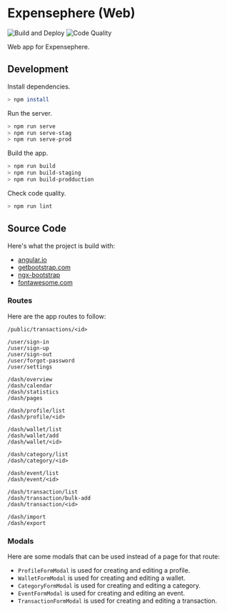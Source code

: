 # Expensephere (Web)

![Build and Deploy](https://github.com/AmirSavand/expensephere-web/workflows/Build%20and%20Deploy/badge.svg?branch=production)
![Code Quality](https://github.com/AmirSavand/expensephere-web/workflows/Code%20Quality/badge.svg)

Web app for Expensephere.

## Development

Install dependencies.

```bash
> npm install
```

Run the server.

```bash
> npm run serve
> npm run serve-stag
> npm run serve-prod
```

Build the app.

```bash
> npm run build
> npm run build-staging
> npm run build-prodduction
```

Check code quality.

```bash
> npm run lint
```

## Source Code

Here's what the project is build with:

- [angular.io](https://angular.io/)
- [getbootstrap.com](https://getbootstrap.com/)
- [ngx-bootstrap](https://valor-software.com/ngx-bootstrap)
- [fontawesome.com](https://fontawesome.com/)

### Routes

Here are the app routes to follow:

```
/public/transactions/<id>

/user/sign-in
/user/sign-up
/user/sign-out
/user/forgot-password
/user/settings

/dash/overview
/dash/calendar
/dash/statistics
/dash/pages

/dash/profile/list
/dash/profile/<id>

/dash/wallet/list
/dash/wallet/add
/dash/wallet/<id>

/dash/category/list
/dash/category/<id>

/dash/event/list
/dash/event/<id>

/dash/transaction/list
/dash/transaction/bulk-add
/dash/transaction/<id>

/dash/import
/dash/export
```

### Modals

Here are some modals that can be used instead of a page for that route:

- `ProfileFormModal` is used for creating and editing a profile.
- `WalletFormModal` is used for creating and editing a wallet.
- `CategoryFormModal` is used for creating and editing a category.
- `EventFormModal` is used for creating and editing an event.
- `TransactionFormModal` is used for creating and editing a transaction.
